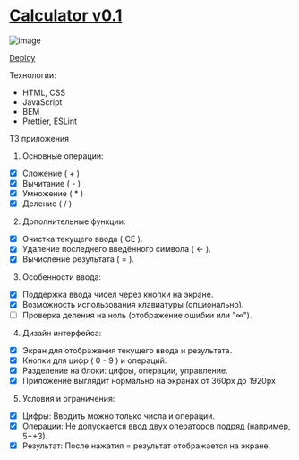 # [Calculator v0.1](https://alexmanyakalo.github.io/js-projects/calculator)
![image](https://github.com/user-attachments/assets/ee6d2758-0e70-47b9-91b2-2f36466cd76b)

[Deploy](https://alexmanyakalo.github.io/js-projects/calculator)

Технологии:
- HTML, CSS
- JavaScript
- BEM
- Prettier, ESLint

ТЗ приложения
1. Основные операции:
- [x] Сложение ( + )
- [x] Вычитание ( - )
- [x] Умножение ( * )
- [x] Деление ( / )

2. Дополнительные функции:
- [x] Очистка текущего ввода ( CE ).
- [x] Удаление последнего введённого символа ( ← ).
- [x] Вычисление результата ( = ).

3. Особенности ввода:
- [x] Поддержка ввода чисел через кнопки на экране.
- [x] Возможность использования клавиатуры (опционально).
- [ ] Проверка деления на ноль (отображение ошибки или "∞").

4. Дизайн интерфейса:
- [x] Экран для отображения текущего ввода и результата.
- [x] Кнопки для цифр ( 0 - 9 ) и операций.
- [x] Разделение на блоки: цифры, операции, управление.
- [x] Приложение выглядит нормально на экранах от 360px до 1920px

5. Условия и ограничения:
- [x] Цифры: Вводить можно только числа и операции.
- [x] Операции: Не допускается ввод двух операторов подряд (например, 5++3).
- [x] Результат: После нажатия = результат отображается на экране.
